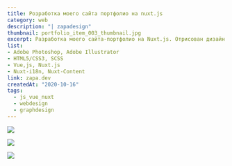 ```yaml
---
title: Розработка моего сайта портфолио на nuxt.js
category: web
description: "| zapadesign"
thumbnail: portfolio_item_003_thumbnail.jpg
excerpt: Разработка моего сайта-портфолио на Nuxt.js. Отрисован дизайн UI. Реализована адаптивность, многоязычность (Nuxt-i18n), управление контентом (Nuxt-content)
list: 
- Adobe Photoshop, Adobe Illustrator  
- HTML5/CSS3, SCSS  
- Vue,js, Nuxt.js  
- Nuxt-i18n, Nuxt-Content  
link: zapa.dev
createdAt: "2020-10-16"
tags:
  - js_vue_nuxt
  - webdesign
  - graphdesign
---
```


![](/portfolio/portfolio_item_003_img_001.jpg)


![](/portfolio/portfolio_item_003_img_002.jpg)


![](/portfolio/portfolio_item_003_img_003.jpg)

